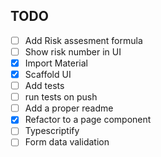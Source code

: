 ## TODO

- [ ] Add Risk assesment formula
- [ ] Show risk number in UI
- [x] Import Material
- [x] Scaffold UI
- [ ] Add tests
- [ ] run tests on push
- [ ] Add a proper readme
- [x] Refactor to a page component
- [ ] Typescriptify
- [ ] Form data validation
